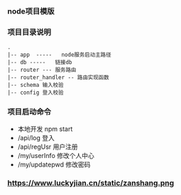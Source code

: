 ### node项目模版

### 项目目录说明
```
.
|-- app  -----   node服务启动主路径
|-- db -----   链接db
|-- router --- 服务路由
|-- router_handler -- 路由实现函数
|-- schema 输入校验
|-- config 登入校验
```

### 项目启动命令
- 本地开发 npm start
- /api/log 登入
- /api/regUsr 用户注册
- /my/userInfo 修改个人中心
- /my/updatepwd 修改密码



### https://www.luckyjian.cn/static/zanshang.png ###

